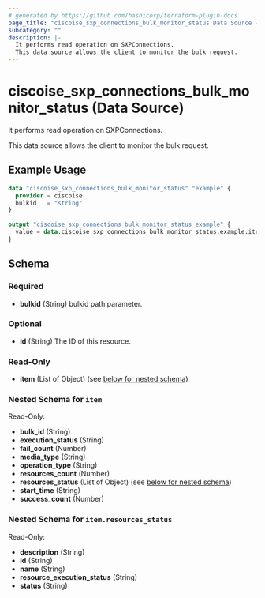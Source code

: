 ```yaml
---
# generated by https://github.com/hashicorp/terraform-plugin-docs
page_title: "ciscoise_sxp_connections_bulk_monitor_status Data Source - terraform-provider-ciscoise"
subcategory: ""
description: |-
  It performs read operation on SXPConnections.
  This data source allows the client to monitor the bulk request.
---
```


# ciscoise_sxp_connections_bulk_monitor_status (Data Source)

It performs read operation on SXPConnections.

This data source allows the client to monitor the bulk request.

## Example Usage

```terraform
data "ciscoise_sxp_connections_bulk_monitor_status" "example" {
  provider = ciscoise
  bulkid   = "string"
}

output "ciscoise_sxp_connections_bulk_monitor_status_example" {
  value = data.ciscoise_sxp_connections_bulk_monitor_status.example.item
}
```

<!-- schema generated by tfplugindocs -->
## Schema

### Required

- **bulkid** (String) bulkid path parameter.

### Optional

- **id** (String) The ID of this resource.

### Read-Only

- **item** (List of Object) (see [below for nested schema](#nestedatt--item))

<a id="nestedatt--item"></a>
### Nested Schema for `item`

Read-Only:

- **bulk_id** (String)
- **execution_status** (String)
- **fail_count** (Number)
- **media_type** (String)
- **operation_type** (String)
- **resources_count** (Number)
- **resources_status** (List of Object) (see [below for nested schema](#nestedobjatt--item--resources_status))
- **start_time** (String)
- **success_count** (Number)

<a id="nestedobjatt--item--resources_status"></a>
### Nested Schema for `item.resources_status`

Read-Only:

- **description** (String)
- **id** (String)
- **name** (String)
- **resource_execution_status** (String)
- **status** (String)


